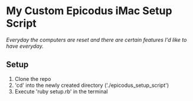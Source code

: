 # My Custom Epicodus iMac Setup Script
_Everyday the computers are reset and there are certain features I'd like to have everyday._

## Setup
1. Clone the repo
2. 'cd' into the newly created directory ('./epicodus_setup_script')
3. Execute 'ruby setup.rb' in the terminal
